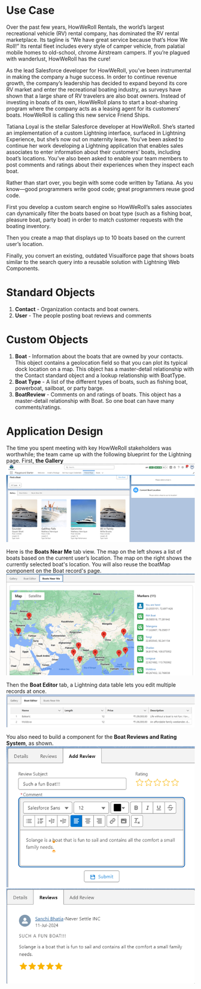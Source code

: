# Use Case
Over the past few years, HowWeRoll Rentals, the world’s largest recreational vehicle (RV) rental company, has dominated the RV rental marketplace. Its tagline is “We have great service because that’s How We Roll!” Its rental fleet includes every style of camper vehicle, from palatial mobile homes to old-school, chrome Airstream campers. If you’re plagued with wanderlust, HowWeRoll has the cure!

As the lead Salesforce developer for HowWeRoll, you’ve been instrumental in making the company a huge success. In order to continue revenue growth, the company’s leadership has decided to expand beyond its core RV market and enter the recreational boating industry, as surveys have shown that a large share of RV travelers are also boat owners. Instead of investing in boats of its own, HowWeRoll plans to start a boat-sharing program where the company acts as a leasing agent for its customers’ boats. HowWeRoll is calling this new service Friend Ships.

Tatiana Loyal is the stellar Salesforce developer at HowWeRoll. She’s started an implementation of a custom Lightning interface, surfaced in Lightning Experience, but she’s now out on maternity leave. You’ve been asked to continue her work developing a Lightning application that enables sales associates to enter information about their customers’ boats, including boat’s locations. You’ve also been asked to enable your team members to post comments and ratings about their experiences when they inspect each boat.

Rather than start over, you begin with some code written by Tatiana. As you know—good programmers write good code; great programmers reuse good code.

First you develop a custom search engine so HowWeRoll’s sales associates can dynamically filter the boats based on boat type (such as a fishing boat, pleasure boat, party boat) in order to match customer requests with the boating inventory.

Then you create a map that displays up to 10 boats based on the current user’s location.

Finally, you convert an existing, outdated Visualforce page that shows boats similar to the search query into a reusable solution with Lightning Web Components.

# Standard Objects
1. **Contact** - Organization contacts and boat owners.
2. **User** - The people posting boat reviews and comments

# Custom Objects
1. **Boat** - Information about the boats that are owned by your contacts. This object contains a geolocation field so that you can plot its typical dock location on a map. This object has a master-detail relationship with the Contact standard object and a lookup relationship with BoatType.
2. **Boat Type** - A list of the different types of boats, such as fishing boat, powerboat, sailboat, or party barge.
3. **BoatReview** - Comments on and ratings of boats. This object has a master-detail relationship with Boat. So one boat can have many comments/ratings.

# Application Design

The time you spent meeting with key HowWeRoll stakeholders was worthwhile; the team came up with the following blueprint for the Lightning page. First, **the Gallery**
![alt text](./imgs/image.png)


Here is the **Boats Near Me** tab view. The map on the left shows a list of boats based on the current user’s location. The map on the right shows the currently selected boat's location. You will also reuse the boatMap component on the Boat record's page.
![alt text](./imgs/image-1.png)


Then the **Boat Editor** tab, a Lightning data table lets you edit multiple records at once.
![alt text](./imgs/image-2.png)


You also need to build a component for the **Boat Reviews and Rating System**, as shown.
![alt text](./imgs/image-3.png) ![alt text](./imgs/image-4.png)